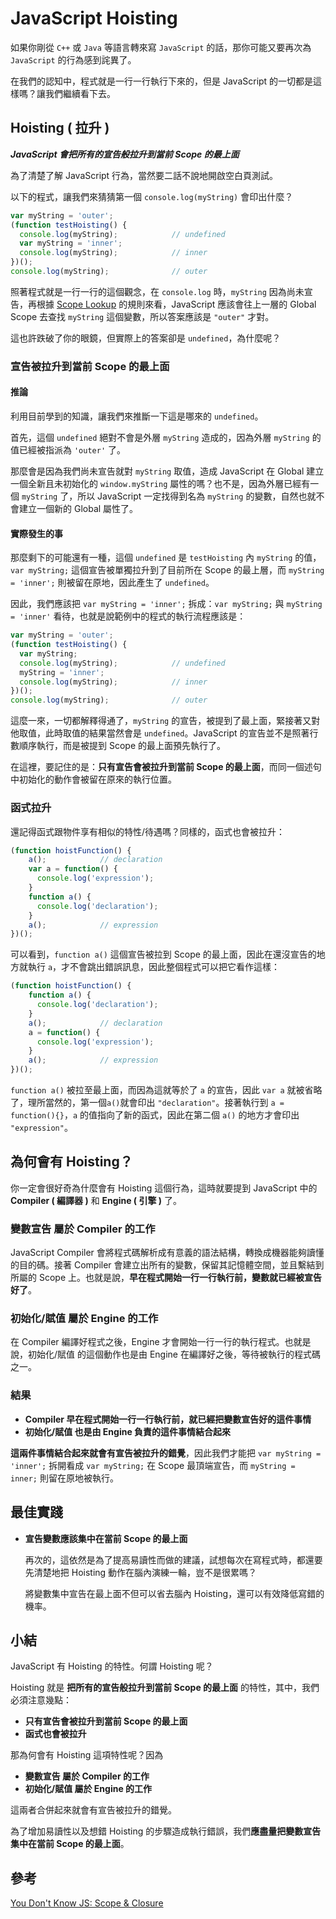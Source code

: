# JavaScript Hoisting

如果你剛從 `C++` 或 `Java` 等語言轉來寫 `JavaScript` 的話，那你可能又要再次為 `JavaScript` 的行為感到詫異了。

在我們的認知中，程式就是一行一行執行下來的，但是 JavaScript 的一切都是這樣嗎？讓我們繼續看下去。



## Hoisting ( 拉升 )

***JavaScript 會把所有的宣告般拉升到當前 Scope 的最上面***

為了清楚了解 JavaScript 行為，當然要二話不說地開啟空白頁測試。

以下的程式，讓我們來猜猜第一個 `console.log(myString)` 會印出什麼？

```javascript
var myString = 'outer';
(function testHoisting() {
  console.log(myString);			// undefined
  var myString = 'inner';
  console.log(myString);			// inner
})();
console.log(myString);				// outer
```

照著程式就是一行一行的這個觀念，在 `console.log` 時，`myString` 因為尚未宣告，再根據 [Scope Lookup](https://ithelp.ithome.com.tw/articles/10194869) 的規則來看，JavaScript 應該會往上一層的 Global Scope 去查找 `myString` 這個變數，所以答案應該是 `"outer"` 才對。

這也許跌破了你的眼鏡，但實際上的答案卻是 `undefined`，為什麼呢？

### 宣告被拉升到當前 Scope 的最上面

#### 推論

利用目前學到的知識，讓我們來推斷一下這是哪來的 `undefined`。

首先，這個 `undefined` 絕對不會是外層 `myString` 造成的，因為外層 `myString` 的值已經被指派為 `'outer'` 了。

那麼會是因為我們尚未宣告就對 `myString` 取值，造成 JavaScript 在 Global 建立一個全新且未初始化的 `window.myString` 屬性的嗎？也不是，因為外層已經有一個 `myString` 了，所以 JavaScript 一定找得到名為 `myString` 的變數，自然也就不會建立一個新的 Global 屬性了。

#### 實際發生的事

那麼剩下的可能還有一種，這個 `undefined` 是 `testHoisting` 內 `myString` 的值，`var myString;` 這個宣告被單獨拉升到了目前所在 Scope 的最上層，而 `myString = 'inner';` 則被留在原地，因此產生了 `undefined`。

因此，我們應該把 `var myString = 'inner';` 拆成：`var myString;` 與 `myString = 'inner'` 看待，也就是說範例中的程式的執行流程應該是：

```javascript
var myString = 'outer';
(function testHoisting() {
  var myString;
  console.log(myString);			// undefined
  myString = 'inner';
  console.log(myString);			// inner
})();
console.log(myString);				// outer
```

這麼一來，一切都解釋得通了，`myString` 的宣告，被提到了最上面，緊接著又對他取值，此時取值的結果當然會是 `undefined`。JavaScript 的宣告並不是照著行數順序執行，而是被提到 Scope 的最上面預先執行了。

在這裡，要記住的是：**只有宣告會被拉升到當前 Scope 的最上面**，而同一個述句中初始化的動作會被留在原來的執行位置。

### 函式拉升

還記得函式跟物件享有相似的特性/待遇嗎？同樣的，函式也會被拉升：

```javascript
(function hoistFunction() {
	a();			// declaration
	var a = function() {
      console.log('expression');
    }
	function a() {
      console.log('declaration');
    }
    a();			// expression
})();
```

可以看到，`function a()` 這個宣告被拉到 Scope 的最上面，因此在還沒宣告的地方就執行 `a`，才不會跳出錯誤訊息，因此整個程式可以把它看作這樣：

```javascript
(function hoistFunction() {
	function a() {
      console.log('declaration');
    }
	a();			// declaration
	a = function() {
      console.log('expression');
    }
    a();			// expression
})();
```

`function a()` 被拉至最上面，而因為這就等於了 `a` 的宣告，因此 `var a` 就被省略了，理所當然的，第一個`a()`就會印出 `"declaration"`。接著執行到 `a = function(){}`，`a` 的值指向了新的函式，因此在第二個 `a()` 的地方才會印出 `"expression"`。



## 為何會有 Hoisting？

你一定會很好奇為什麼會有 Hoisting 這個行為，這時就要提到 JavaScript 中的 **Compiler ( 編譯器 )** 和 **Engine ( 引擎 )** 了。

### 變數宣告 屬於 Compiler 的工作

JavaScript Compiler 會將程式碼解析成有意義的語法結構，轉換成機器能夠讀懂的目的碼。接著 Compiler 會建立出所有的變數，保留其記憶體空間，並且繫結到所屬的 Scope 上。也就是說，**早在程式開始一行一行執行前，變數就已經被宣告好了**。

### 初始化/賦值 屬於 Engine 的工作

在 Compiler 編譯好程式之後，Engine 才會開始一行一行的執行程式。也就是說，初始化/賦值 的這個動作也是由 Engine 在編譯好之後，等待被執行的程式碼之一。

### 結果

* **Compiler 早在程式開始一行一行執行前，就已經把變數宣告好的這件事情**
* **初始化/賦值 也是由 Engine 負責的這件事情結合起來** 

**這兩件事情結合起來就會有宣告被拉升的錯覺**，因此我們才能把 `var myString = 'inner';` 拆開看成 `var myString;` 在 Scope 最頂端宣告，而 `myString = inner;` 則留在原地被執行。 



## 最佳實踐

* **宣告變數應該集中在當前 Scope 的最上面**

  再次的，這依然是為了提高易讀性而做的建議，試想每次在寫程式時，都還要先清楚地把 Hoisting 動作在腦內演練一輪，豈不是很累嗎？

  將變數集中宣告在最上面不但可以省去腦內 Hoisting，還可以有效降低寫錯的機率。



## 小結

JavaScript 有 Hoisting 的特性。何謂 Hoisting 呢？

Hoisting 就是 **把所有的宣告般拉升到當前 Scope 的最上面** 的特性，其中，我們必須注意幾點：

* **只有宣告會被拉升到當前 Scope 的最上面**
* **函式也會被拉升**

那為何會有 Hoisting 這項特性呢？因為

* **變數宣告 屬於 Compiler 的工作**
* **初始化/賦值 屬於 Engine 的工作**

這兩者合併起來就會有宣告被拉升的錯覺。

為了增加易讀性以及想錯 Hoisting 的步驟造成執行錯誤，我們**應盡量把變數宣告集中在當前 Scope 的最上面**。



## 參考

[You Don't Know JS: Scope & Closure](https://github.com/getify/You-Dont-Know-JS/tree/master/scope%20%26%20closures)
